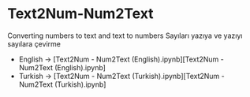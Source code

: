 # Text2Num-Num2Text
Converting numbers to text and text to numbers
Sayıları yazıya ve yazıyı sayılara çevirme

- English -> [Text2Num - Num2Text (English).ipynb][Text2Num - Num2Text (English).ipynb]
- Turkish -> [Text2Num - Num2Text (Turkish).ipynb][Text2Num - Num2Text (Turkish).ipynb]
